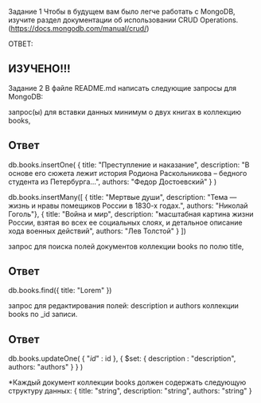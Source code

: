 Задание 1
Чтобы в будущем вам было легче работать с MongoDB, изучите раздел документации об использовании CRUD Operations. (https://docs.mongodb.com/manual/crud/)

ОТВЕТ:
## ИЗУЧЕНО!!!

Задание 2
В файле README.md написать следующие запросы для MongoDB:

запрос(ы) для вставки данных минимум о двух книгах в коллекцию books,

## Ответ

db.books.insertOne(
  {
    title: "Преступление и наказание",
    description: "В основе его сюжета лежит история Родиона Раскольникова – бедного студента из Петербурга...",
    authors: "Федор Достоевский" 
  }
)

db.books.insertMany([
   { title: "Мертвые души", description: "Тема — жизнь и нравы помещиков России в 1830-х годах.", authors: "Николай Гоголь"},
   { title: "Война и мир", description: "масштабная картина жизни России, взятая во всех ее социальных слоях, и детальное описание хода военных действий", authors: "Лев Толстой" }
])

запрос для поиска полей документов коллекции books по полю title,

## Ответ

db.books.find({
  title: "Lorem"
})

запрос для редактирования полей: description и authors коллекции books по _id записи.


## Ответ

db.books.updateOne(
  { "_id_" : id },
  { $set: { description : "description", authors: "authors" } }
)


*Каждый документ коллекции books должен содержать следующую структуру данных:
{
  title: "string",
  description: "string",
  authors: "string"
}